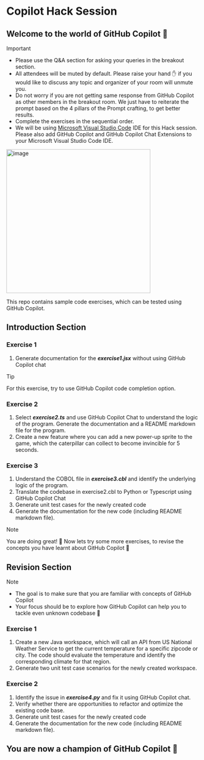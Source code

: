 # Copilot Hack Session

## Welcome to the world of GitHub Copilot 🙂

> [!Important]
> - Please use the Q&A section for asking your queries in the breakout section.
> - All attendees will be muted by default. Please raise your hand ✋ if you would like to discuss any topic and organizer of your room will unmute you.
> - Do not worry if you are not getting same response from GitHub Copilot as other members in the breakout room. We just have to reiterate the prompt based on the 4 pillars of the Prompt crafting, to get better results.
> - Complete the exercises in the sequential order.
> - We will be using [Microsoft Visual Studio Code](https://code.visualstudio.com/) IDE for this Hack session. Please also add GitHub Copilot and GitHub Copilot Chat Extensions to your Microsoft Visual Studio Code IDE.

<img width="377" alt="image" src="https://github.com/user-attachments/assets/28585d0b-36f1-4cda-a9ba-aa14298af533">

This repo contains sample code exercises, which can be tested using GitHub Copilot.

## Introduction Section

### Exercise 1
1. Generate documentation for the ***exercise1.jsx*** without using GitHub Copilot chat

> [!Tip]
> For this exercise, try to use GitHub Copilot code completion option.

### Exercise 2
1. Select ***exercise2.ts*** and use GitHub Copilot Chat to understand the logic of the program. Generate the documentation and a README markdown file for the program.
2. Create a new feature where you can add a new power-up sprite to the game, which the caterpillar can collect to become invincible for 5 seconds.
   
### Exercise 3
1. Understand the COBOL file in ***exercise3.cbl*** and identify the underlying logic of the program.
2. Translate the codebase in exercise2.cbl to Python or Typescript using GitHub Copilot Chat
3. Generate unit test cases for the newly created code 
4. Generate the documentation for the new code (including README markdown file).
   

> [!NOTE]  
> You are doing great! 🥳
> Now lets try some more exercises, to revise the concepts you have learnt about GitHub Copilot 🙂

## Revision Section

> [!NOTE]  
> - The goal is to make sure that you are familiar with concepts of GitHub Copilot
> - Your focus should be to explore how GitHub Copilot can help you to tackle even unknown codebase 🙂

### Exercise 1
1. Create a new Java workspace, which will call an API from US National Weather Service to get the current temperature for a specific zipcode or city. The code should evaluate the temperature and identify the corresponding climate for that region.
2. Generate two unit test case scenarios for the newly created workspace.

### Exercise 2

1. Identify the issue in ***exercise4.py*** and fix it using GitHub Copilot chat.
2. Verify whether there are opportunities to refactor and optimize the existing code base.
3. Generate unit test cases for the newly created code 
4. Generate the documentation for the new code (including README markdown file).

## You are now a champion of GitHub Copilot 🥳
